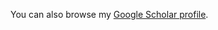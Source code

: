 

You can also browse my <a href="https://scholar.google.com/citations?user=aGCI-yQAAAAJ&hl" target="_blank">Google Scholar profile</a>.
